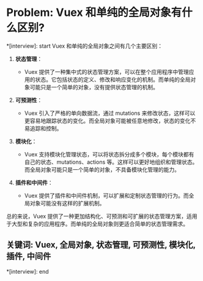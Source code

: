 # Problem: Vuex 和单纯的全局对象有什么区别?

*[interview]: start
Vuex 和单纯的全局对象之间有几个主要区别：

1. **状态管理**：
   - Vuex 提供了一种集中式的状态管理方案，可以在整个应用程序中管理应用的状态。它包括状态的定义、修改和响应变化的机制。而单纯的全局对象可能只是一个简单的对象，没有提供状态管理的机制。

2. **可预测性**：
   - Vuex 引入了严格的单向数据流，通过 mutations 来修改状态，这样可以更容易地跟踪状态的变化。而全局对象可能被任意地修改，状态的变化不易追踪和控制。

3. **模块化**：
   - Vuex 支持模块化管理状态，可以将状态拆分成多个模块，每个模块都有自己的状态、mutations、actions 等。这样可以更好地组织和管理状态。而全局对象可能只是一个简单的对象，不具备模块化管理的能力。

4. **插件和中间件**：
   - Vuex 提供了插件和中间件机制，可以扩展和定制状态管理的行为。而全局对象可能没有这样的扩展机制。

总的来说，Vuex 提供了一种更加结构化、可预测和可扩展的状态管理方案，适用于大型和复杂的应用程序。而单纯的全局对象则更适合简单的状态管理需求。

## 关键词: Vuex, 全局对象, 状态管理, 可预测性, 模块化, 插件, 中间件
*[interview]: end
